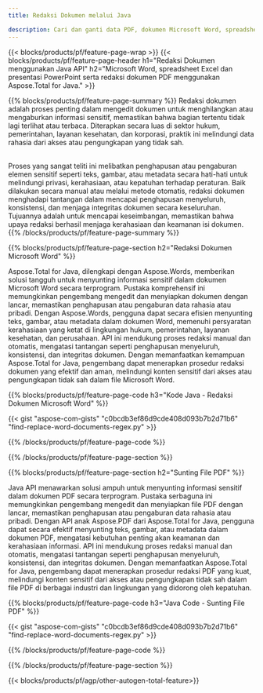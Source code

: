 ```yaml
---
title: Redaksi Dokumen melalui Java 

description: Cari dan ganti data PDF, dokumen Microsoft Word, spreadsheet Excel, dan presentasi PowerPoint melalui aplikasi Java Anda.
---
```


{{< blocks/products/pf/feature-page-wrap >}}
{{< blocks/products/pf/feature-page-header h1="Redaksi Dokumen menggunakan Java API" h2="Microsoft Word, spreadsheet Excel dan presentasi PowerPoint serta redaksi dokumen PDF menggunakan Aspose.Total for Java." >}}

{{% blocks/products/pf/feature-page-summary %}}
Redaksi dokumen adalah proses penting dalam mengedit dokumen untuk menghilangkan atau mengaburkan informasi sensitif, memastikan bahwa bagian tertentu tidak lagi terlihat atau terbaca. Diterapkan secara luas di sektor hukum, pemerintahan, layanan kesehatan, dan korporasi, praktik ini melindungi data rahasia dari akses atau pengungkapan yang tidak sah.<br /><br />

Proses yang sangat teliti ini melibatkan penghapusan atau pengaburan elemen sensitif seperti teks, gambar, atau metadata secara hati-hati untuk melindungi privasi, kerahasiaan, atau kepatuhan terhadap peraturan. Baik dilakukan secara manual atau melalui metode otomatis, redaksi dokumen menghadapi tantangan dalam mencapai penghapusan menyeluruh, konsistensi, dan menjaga integritas dokumen secara keseluruhan. Tujuannya adalah untuk mencapai keseimbangan, memastikan bahwa upaya redaksi berhasil menjaga kerahasiaan dan keamanan isi dokumen.
{{% /blocks/products/pf/feature-page-summary  %}}

{{% blocks/products/pf/feature-page-section  h2="Redaksi Dokumen Microsoft Word" %}}

Aspose.Total for Java, dilengkapi dengan Aspose.Words, memberikan solusi tangguh untuk menyunting informasi sensitif dalam dokumen Microsoft Word secara terprogram. Pustaka komprehensif ini memungkinkan pengembang mengedit dan menyiapkan dokumen dengan lancar, memastikan penghapusan atau pengaburan data rahasia atau pribadi. Dengan Aspose.Words, pengguna dapat secara efisien menyunting teks, gambar, atau metadata dalam dokumen Word, memenuhi persyaratan kerahasiaan yang ketat di lingkungan hukum, pemerintahan, layanan kesehatan, dan perusahaan. API ini mendukung proses redaksi manual dan otomatis, mengatasi tantangan seperti penghapusan menyeluruh, konsistensi, dan integritas dokumen. Dengan memanfaatkan kemampuan Aspose.Total for Java, pengembang dapat menerapkan prosedur redaksi dokumen yang efektif dan aman, melindungi konten sensitif dari akses atau pengungkapan tidak sah dalam file Microsoft Word.

{{% blocks/products/pf/feature-page-code h3="Kode Java - Redaksi Dokumen Microsoft Word" %}}

{{< gist "aspose-com-gists" "c0bcdb3ef86d9cde408d093b7b2d71b6" "find-replace-word-documents-regex.py" >}}

{{% /blocks/products/pf/feature-page-code  %}}

{{% /blocks/products/pf/feature-page-section %}}

{{% blocks/products/pf/feature-page-section  h2="Sunting File PDF" %}}

Java API menawarkan solusi ampuh untuk menyunting informasi sensitif dalam dokumen PDF secara terprogram. Pustaka serbaguna ini memungkinkan pengembang mengedit dan menyiapkan file PDF dengan lancar, memastikan penghapusan atau pengaburan data rahasia atau pribadi. Dengan API anak Aspose.PDF dari Aspose.Total for Java, pengguna dapat secara efektif menyunting teks, gambar, atau metadata dalam dokumen PDF, mengatasi kebutuhan penting akan keamanan dan kerahasiaan informasi. API ini mendukung proses redaksi manual dan otomatis, mengatasi tantangan seperti penghapusan menyeluruh, konsistensi, dan integritas dokumen. Dengan memanfaatkan Aspose.Total for Java, pengembang dapat menerapkan prosedur redaksi PDF yang kuat, melindungi konten sensitif dari akses atau pengungkapan tidak sah dalam file PDF di berbagai industri dan lingkungan yang didorong oleh kepatuhan.

{{% blocks/products/pf/feature-page-code h3="Java Code - Sunting File PDF" %}}

{{< gist "aspose-com-gists" "c0bcdb3ef86d9cde408d093b7b2d71b6" "find-replace-word-documents-regex.py" >}}

{{% /blocks/products/pf/feature-page-code  %}}

{{% /blocks/products/pf/feature-page-section %}}

{{< blocks/products/pf/agp/other-autogen-total-feature>}}